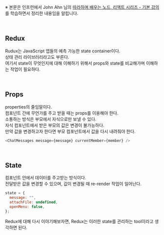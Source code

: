 ※ 본문은 인프런에서 John Ahn 님의 [따라하며 배우는 노드, 리액트 시리즈 - 기본 강의](https://www.inflearn.com/course/%EB%94%B0%EB%9D%BC%ED%95%98%EB%A9%B0-%EB%B0%B0%EC%9A%B0%EB%8A%94-%EB%85%B8%EB%93%9C-%EB%A6%AC%EC%95%A1%ED%8A%B8-%EA%B8%B0%EB%B3%B8) 를 학습하면서 정리한 내용임을 알립니다.

</br>

## Redux

Rudux는 JavaScript 앱들의 예측 가능한 state container이다.  
상태 관리 라이브러리라고도 부른다.  
여기서 state이 무엇인지에 대해 이해하기 위해서 props와 state를 비교해가며 이해하는 작업이 필요하다.

</br>

## Props

properties의 줄임말이다.  
컴포넌트 간에 무언가를 주고 받을 때는 props를 이용해야 한다.  
소통하는 방식은 부모에서 자식으로만 보낼 수 있다.  
자식 컴포넌트에서 받은 부모의 값은 변경이 불가능하다.  
만약 값을 변경하고자 한다면 부모 컴포넌트에서 값을 다시 내려줘야 한다.

```javascript
<ChatMessages message={message} currentMember={member} />
```

</br>

## State

컴포넌트 안에서 데이터를 주고받는 방식이다.  
전달받은 값을 변경할 수 있으며, 값이 변경될 때 re-render 작업이 일어난다.

```javascript
state = {
  message: "",
  attachFile: undefined,
  openMenu: false,
};
```

Redux에 대해 다시 이야기해보자면, Redux는 이러한 state를 관리하는 tool이라고 생각하면 된다.
